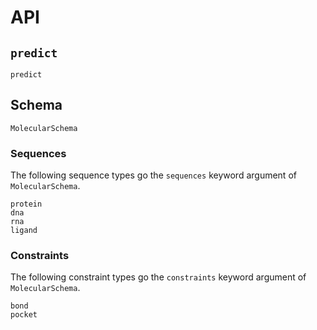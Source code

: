 # API

## `predict`

```@docs
predict
```

## Schema

```@docs
MolecularSchema
```

### Sequences

The following sequence types go the `sequences` keyword argument of `MolecularSchema`.

```@docs
protein
dna
rna
ligand
```

### Constraints

The following constraint types go the `constraints` keyword argument of `MolecularSchema`.

```@docs
bond
pocket
```
